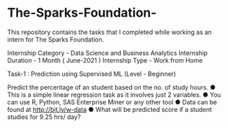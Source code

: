 # The-Sparks-Foundation-
This repository contains the tasks that I completed while working as an intern for The Sparks Foundation.

Internship Category - Data Science and Business Analytics
Internship Duration - 1 Month ( June-2021 )
Internship Type - Work from Home

Task-1 : Prediction using Supervised ML (Level - Beginner)

Predict the percentage of an student based on the no. of study hours.
● This is a simple linear regression task as it involves just 2 variables.
● You can use R, Python, SAS Enterprise Miner or any other tool
● Data can be found at http://bit.ly/w-data
● What will be predicted score if a student studies for 9.25 hrs/ day?
